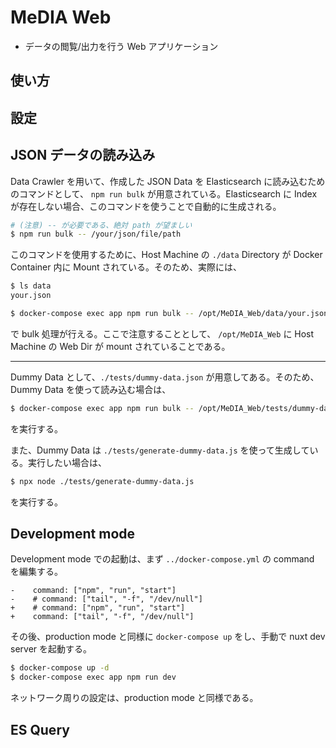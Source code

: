 # MeDIA Web

- データの閲覧/出力を行う Web アプリケーション

## 使い方

## 設定

## JSON データの読み込み

Data Crawler を用いて、作成した JSON Data を Elasticsearch に読み込むためのコマンドとして、 `npm run bulk` が用意されている。Elasticsearch に Index が存在しない場合、このコマンドを使うことで自動的に生成される。

```bash
# (注意) -- が必要である、絶対 path が望ましい
$ npm run bulk -- /your/json/file/path
```

このコマンドを使用するために、Host Machine の `./data` Directory が Docker Container 内に Mount されている。そのため、実際には、

```bash
$ ls data
your.json

$ docker-compose exec app npm run bulk -- /opt/MeDIA_Web/data/your.json
```

で bulk 処理が行える。ここで注意することとして、 `/opt/MeDIA_Web` に Host Machine の Web Dir が mount されていることである。

---

Dummy Data として、`./tests/dummy-data.json` が用意してある。そのため、Dummy Data を使って読み込む場合は、

```bash
$ docker-compose exec app npm run bulk -- /opt/MeDIA_Web/tests/dummy-data.json
```

を実行する。

また、Dummy Data は `./tests/generate-dummy-data.js` を使って生成している。実行したい場合は、

```bash
$ npx node ./tests/generate-dummy-data.js
```

を実行する。

## Development mode

Development mode での起動は、まず `../docker-compose.yml` の command を編集する。

```
-    command: ["npm", "run", "start"]
-    # command: ["tail", "-f", "/dev/null"]
+    # command: ["npm", "run", "start"]
+    command: ["tail", "-f", "/dev/null"]
```

その後、production mode と同様に `docker-compose up` をし、手動で nuxt dev server を起動する。

```bash
$ docker-compose up -d
$ docker-compose exec app npm run dev
```

ネットワーク周りの設定は、production mode と同様である。

## ES Query
